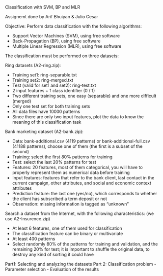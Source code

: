 Classification with SVM, BP and MLR

Assignemt done by Arif Bhuiyan & Julio Cesar

Objective: Perform data classification with the following algorithms:

- Support Vector Machines (SVM), using free software
- Back-Propagation (BP), using free software
- Multiple Linear Regression (MLR), using free software

The classification must be performed on three datasets:

Ring datasets (A2-ring.zip):
- Training set1: ring-separable.txt
- Training set2: ring-merged.txt
- Test (valid for set1 and set2): ring-test.txt
- 2 input features + 1 class identifier (0 / 1)
- Two different training sets, one easy (separable) and one more difficult (merged)
- Only one test set for both training sets
- All data files have 10000 patterns
- Since there are only two input features, plot the data to know the meaning of this classification task

Bank marketing dataset (A2-bank.zip):
- Data: bank-additional.csv (4119 patterns) or bank-additional-full.csv (41188 patterns), choose one of them (the first is a subset of the second)
- Training: select the first 80% patterns for training
- Test: select the last 20% patterns for test
- Features: 20 features, most of them categorical, you will have to properly represent them as numerical data before training
- Input features: features that refer to the bank client, last contact in the current campaign, other attributes, and social and economic context attributes
- Prediction feature: the last one (yes/no), which corresponds to whether the client has subscribed a term deposit or not
- Observation: missing information is tagged as “unknown”


Search a dataset from the Internet, with the following characteristics: (we use A2-Insurence.zip)
- At least 6 features, one of them used for classification
- The classification feature can be binary or multivariate
- At least 400 patterns
- Select randomly 80% of the patterns for training and validation, and the remaining 20% for test; it is important to shuffle the original data, to destroy any kind of sorting it could have

Part1: Selecting and analyzing the datasets
Part 2: Classification problem
	- Parameter selection
	- Evaluation of the results